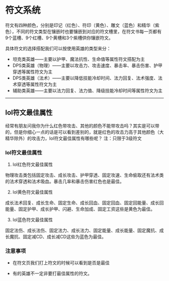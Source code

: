 符文系统
========

符文有四种颜色，分别是印记（红色）、符印（黄色）、雕文（蓝色）和精华（紫色），不同的符文类型在镶嵌时也要镶嵌到对应的符文槽里，在符文书每一页都有9个蓝槽、9个红槽、9个黄槽和3个紫槽供你镶嵌符文。

具体符文的选择搭配我们可以按使用英雄的类型来分：

* 坦克类英雄——主要以护甲、魔法抗性、生命值等属性符文搭配为主
* DPS类英雄（物理）——主要以攻击力、攻击速度、暴击率、暴击伤害、护甲穿透等属性符文为主
* DPS类英雄（法术）——主要以降低技能冷却时间、法力回复、法术强度、法术穿透等属性符文为主
* 辅助类英雄——主要以法力回复、法力值、降级技能冷却时间等属性符文为主

---

## lol符文最佳属性

经常有朋友问我你为什么红色带攻击、其他的颜色不能带攻击吗？其实是可以带的，但是你细心一点的话是可以看到差别的，就是红色的攻击力高于其他颜色（大精华除外）的攻击力，lol符文最佳属性有哪些呢？ 注：只限于3级符文

### lol符文最佳属性

1. lol红色符文最佳属性

  物理攻击类包括固定攻击、成长攻击、护甲穿透、固定攻速、生命偷取还有法术类的法术穿透和法术吸血。暴击几率和暴击伤害红色也是最佳。

2. lol黄色符文最佳属性

  成长法术回复、成长生命、固定生命、成长回血、固定回血、固定回能量、成长回能量、固定护甲、成长护甲、闪避、生命加成、固定工资这些是黄色为最佳。

3. lol蓝色符文最佳属性

  固定法伤、成长法伤、固定法力、成长法力、固定能量、成长能量、固定魔抗、成长魔抗、固定减CD、成长减CD这些为蓝色为最佳。

### 注意事项

* 在符文页我们打上符文的时候可以看到是否是最佳

* 有的英雄不一定非要打最佳属性的符文。
